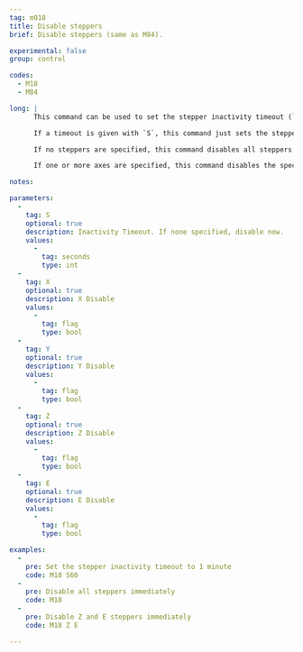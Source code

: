 ```yaml
---
tag: m018
title: Disable steppers
brief: Disable steppers (same as M84).

experimental: false
group: control

codes:
  - M18
  - M84

long: |
      This command can be used to set the stepper inactivity timeout (`S`) or to disable one or more steppers (`X`,`Y`,`Z`,`E`).

      If a timeout is given with `S`, this command just sets the stepper inactivity timeout.

      If no steppers are specified, this command disables all steppers immediately.

      If one or more axes are specified, this command disables the specified steppers immediately.

notes:

parameters:
  -
    tag: S
    optional: true
    description: Inactivity Timeout. If none specified, disable now.
    values:
      -
        tag: seconds
        type: int
  -
    tag: X
    optional: true
    description: X Disable
    values:
      -
        tag: flag
        type: bool
  -
    tag: Y
    optional: true
    description: Y Disable
    values:
      -
        tag: flag
        type: bool
  -
    tag: Z
    optional: true
    description: Z Disable
    values:
      -
        tag: flag
        type: bool
  -
    tag: E
    optional: true
    description: E Disable
    values:
      -
        tag: flag
        type: bool

examples:
  -
    pre: Set the stepper inactivity timeout to 1 minute
    code: M18 S60
  -
    pre: Disable all steppers immediately
    code: M18
  -
    pre: Disable Z and E steppers immediately
    code: M18 Z E

---
```


